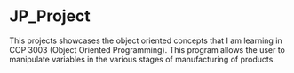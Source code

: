 # JP_Project
This projects showcases the object oriented concepts that I am learning in COP 3003 (Object Oriented Programming).
This program allows the user to manipulate variables in the various stages of manufacturing of products.
